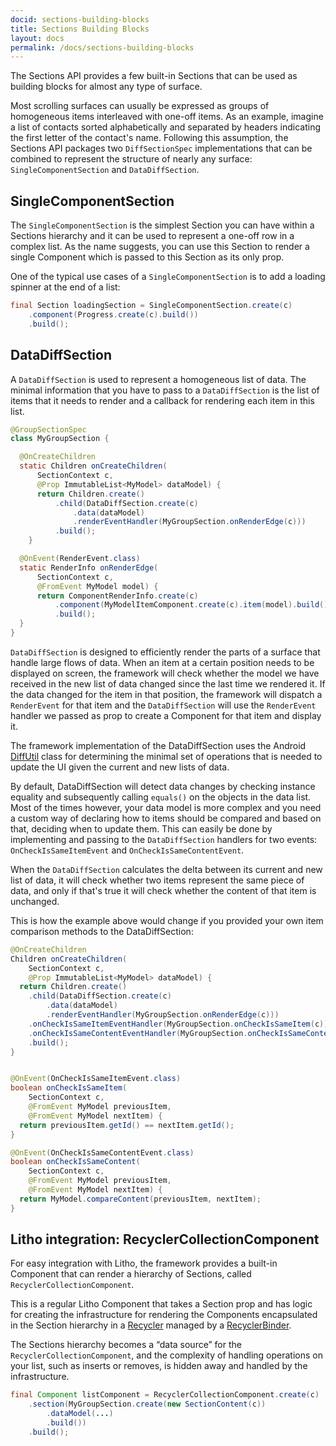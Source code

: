 ```yaml
---
docid: sections-building-blocks
title: Sections Building Blocks
layout: docs
permalink: /docs/sections-building-blocks
---
```


The Sections API provides a few built-in Sections that can be used as building blocks for almost any type of surface.

Most scrolling surfaces can usually be expressed as groups of homogeneous items interleaved with one-off items. As an example, imagine a list of contacts sorted alphabetically and separated by headers indicating the first letter of the contact's name.
Following this assumption, the Sections API packages two `DiffSectionSpec` implementations that can be combined to represent the structure of nearly any surface: `SingleComponentSection` and `DataDiffSection`.

## SingleComponentSection
The `SingleComponentSection` is the simplest Section you can have within a Sections hierarchy and it can be used to represent a one-off row in a complex list. As the name suggests, you can use this Section to render a single Component which is passed to this Section as its only prop.

One of the typical use cases of a `SingleComponentSection` is to add a loading spinner at the end of a list:

```java
final Section loadingSection = SingleComponentSection.create(c)
    .component(Progress.create(c).build())
    .build();
```

## DataDiffSection

A `DataDiffSection` is used to represent a homogeneous list of data. The minimal information that you have to pass to a `DataDiffSection` is the list of items that it needs to render and a callback for rendering each item in this list.

```java
@GroupSectionSpec
class MyGroupSection {

  @OnCreateChildren
  static Children onCreateChildren(
      SectionContext c,
      @Prop ImmutableList<MyModel> dataModel) {
      return Children.create()
          .child(DataDiffSection.create(c)
              .data(dataModel)
              .renderEventHandler(MyGroupSection.onRenderEdge(c)))
          .build();
    }

  @OnEvent(RenderEvent.class)
  static RenderInfo onRenderEdge(
      SectionContext c,
      @FromEvent MyModel model) {
      return ComponentRenderInfo.create(c)
          .component(MyModelItemComponent.create(c).item(model).build())
          .build();
  }
}
```

`DataDiffSection` is designed to efficiently render the parts of a surface that handle large flows of data. When an item at a certain position needs to be displayed on screen, the framework will check whether the model we have received in the new list of data changed since the last time we rendered it. If the data changed for the item in that position, the framework will dispatch a `RenderEvent` for that item and the `DataDiffSection` will use the `RenderEvent` handler we passed as prop to create a Component for that item and display it.

The framework implementation of the DataDiffSection uses the Android [DiffUtil](https://developer.android.com/reference/android/support/v7/util/DiffUtil.html) class for determining the minimal set of operations that is needed to update the UI given the current and new lists of data.

By default, DataDiffSection will detect data changes by checking instance equality and subsequently calling `equals()` on the objects in the data list. Most of the times however, your data model is more complex and you need a custom way of declaring how to items should be compared and based on that, deciding when to update them.
This can easily be done by implementing and passing to the `DataDiffSection` handlers for two events: `OnCheckIsSameItemEvent` and `OnCheckIsSameContentEvent`.

When the `DataDiffSection` calculates the delta between its current and new list of data, it will check whether two items represent the same piece of data, and only if that's true it will check whether the content of that item is unchanged.

This is how the example above would change if you provided your own item comparison methods to the DataDiffSection:

```java
@OnCreateChildren
Children onCreateChildren(
    SectionContext c,
    @Prop ImmutableList<MyModel> dataModel) {
  return Children.create()
    .child(DataDiffSection.create(c)
        .data(dataModel)
        .renderEventHandler(MyGroupSection.onRenderEdge(c)))
    .onCheckIsSameItemEventHandler(MyGroupSection.onCheckIsSameItem(c))
    .onCheckIsSameContentEventHandler(MyGroupSection.onCheckIsSameContent(c))
    .build();
}


@OnEvent(OnCheckIsSameItemEvent.class)
boolean onCheckIsSameItem(
    SectionContext c,
    @FromEvent MyModel previousItem,
    @FromEvent MyModel nextItem) {
  return previousItem.getId() == nextItem.getId();
}

@OnEvent(OnCheckIsSameContentEvent.class)
boolean onCheckIsSameContent(
    SectionContext c,
    @FromEvent MyModel previousItem,
    @FromEvent MyModel nextItem) {
  return MyModel.compareContent(previousItem, nextItem);
}
```

## Litho integration: RecyclerCollectionComponent

For easy integration with Litho, the framework provides a built-in Component that can render a hierarchy of Sections, called `RecyclerCollectionComponent`.

This is a regular Litho Component that takes a Section prop and has logic for creating the infrastructure for rendering the Components encapsulated in the Section hierarchy in a [Recycler](/docs/recycler-component) managed by a [RecyclerBinder](/javadoc/com/facebook/litho/widget/RecyclerBinder).

The Sections hierarchy becomes a “data source” for the `RecyclerCollectionComponent`, and the complexity of handling operations on your list, such as inserts or removes, is hidden away and handled by the infrastructure.

```java
final Component listComponent = RecyclerCollectionComponent.create(c)
    .section(MyGroupSection.create(new SectionContent(c))
        .dataModel(...)
        .build())
    .build();
```
